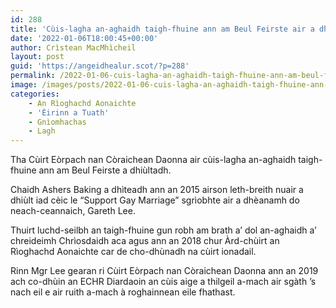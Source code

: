 ```yaml
---
id: 288
title: 'Cùis-lagha an-aghaidh taigh-fhuine ann am Beul Feirste air a dhiùltadh'
date: '2022-01-06T18:00:45+00:00'
author: Crìstean MacMhìcheil
layout: post
guid: 'https://angeidhealur.scot/?p=288'
permalink: /2022-01-06-cuis-lagha-an-aghaidh-taigh-fhuine-ann-am-beul-feirste-air-a-dhiultadh/
image: /images/posts/2022-01-06-cuis-lagha-an-aghaidh-taigh-fhuine-ann-am-beul-feirste-air-a-dhiultadh.webp
categories:
    - An Rìoghachd Aonaichte
    - 'Èirinn a Tuath'
    - Gnìomhachas
    - Lagh
---
```


Tha Cùirt Eòrpach nan Còraichean Daonna air cùis-lagha an-aghaidh taigh-fhuine ann am Beul Feirste a dhiùltadh.

Chaidh Ashers Baking a dhìteadh ann an 2015 airson leth-breith nuair a dhiùlt iad cèic le “Support Gay Marriage” sgrìobhte air a dhèanamh do neach-ceannaich, Gareth Lee.

Thuirt luchd-seilbh an taigh-fhuine gun robh am brath a’ dol an-aghaidh a’ chreideimh Chrìosdaidh aca agus ann an 2018 chur Àrd-chùirt an Rìoghachd Aonaichte car de cho-dhùnadh na cùirt ionadail.

Rinn Mgr Lee gearan ri Cùirt Eòrpach nan Còraichean Daonna ann an 2019 ach co-dhùin an ECHR Diardaoin an cùis aige a thilgeil a-mach air sgàth ’s nach eil e air ruith a-mach à roghainnean eile fhathast.
